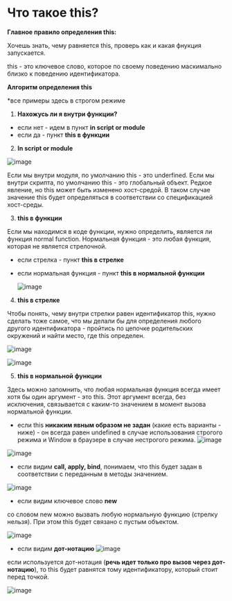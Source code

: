 # Что такое this?

**Главное правило определения this:**

Хочешь знать, чему равняется this, проверь как и какая фнукция запускается.

this - это ключевое слово, которое по своему поведению маскимально близко к поведению идентификатора.

**Алгоритм определения this**

*все примеры здесь в строгом режиме

1. **Нахожусь ли я внутри функции?**

- если нет - идем в пункт **in script or module**
- если да - пункт **this в функции**

2. **In script or module**

![image](https://github.com/AlinaLaniuk/interview/assets/101401177/a764aa51-c015-447b-80e4-c1e8413df680)

Если мы внутри модуля, по умолчанию this - это underfined.
Если мы внутри скрипта, по умолчанию this - это глобальный объект. Редкое явление, но this может быть изменено хост-средой. В таком случае значение this будет определяться в соответствии со спецификацией хост-среды.

3. **this в функции**

Если мы находимся в коде функции, нужно определить, является ли функция normal function. Нормальная функция - это любая функция, которая не является стрелочной.
- если стрелка - пункт **this в стрелке**
- если нормальная функция - пункт **this в нормальной функции**

  ![image](https://github.com/AlinaLaniuk/interview/assets/101401177/3f641009-4aad-47d4-9f06-b8a0f003723e)


4. **this в стрелке**

Чтобы понять, чему внутри стрелки равен идентификатор this, нужно сделать тоже самое, что мы делали бы для определения любого другого идентификатора - пройтись по цепочке родительских окружений и найти место, где this определен.

![image](https://github.com/AlinaLaniuk/interview/assets/101401177/3b2bbd84-7187-42a2-9d2a-8320e8b5000f)

![image](https://github.com/AlinaLaniuk/interview/assets/101401177/84bbdda5-f14b-41e3-a73a-0a06b3bed235)


5. **this в нормальной функции**

Здесь можно запомнить, что любая нормальная функция всегда имеет хотя бы один аргумент - это this. 
Этот аргумент всегда, без исключения, связывается с каким-то значением в момент вызова нормальной функции.

- если this **никаким явным образом не задан** (какие есть варианты - ниже) - он всегда равен undefined в случае использования строгого режима и Window в браузере в случае нестрогого режима.
![image](https://github.com/AlinaLaniuk/interview/assets/101401177/b6411f04-911c-4627-ae9c-ed000099272b)

![image](https://github.com/AlinaLaniuk/interview/assets/101401177/ea6cf6d1-6320-4ffa-85fc-b1071c908078)

- если видим **call, apply, bind**, понимаем, что this будет задан в соответствии с переданным в методы значением.

![image](https://github.com/AlinaLaniuk/interview/assets/101401177/95f22220-4285-40c8-b2ee-f75eea2fcb7f)

- если видим ключевое слово **new**

со словом new можно вызвать любую нормальную функцию (стрелку нельзя). При этом this будет связано с пустым объектом.

![image](https://github.com/AlinaLaniuk/interview/assets/101401177/900329ec-ec34-4af4-bbd3-3d8c37cbae92)

- если видим **дот-нотацию**
![image](https://github.com/AlinaLaniuk/interview/assets/101401177/a03b9636-65fc-4b0a-8a83-5a034f10b7a2)

если используется дот-нотация (**речь идет только про вызов через дот-нотацию**), то this будет равнятся тому идентификатору, который стоит перед точкой.

![image](https://github.com/AlinaLaniuk/interview/assets/101401177/15af7e14-7c0f-47c8-9584-677a37f9167a)

